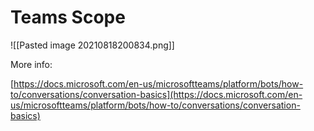 # Teams Scope

![[Pasted image 20210818200834.png]]

More info:
  

[https://docs.microsoft.com/en-us/microsoftteams/platform/bots/how-to/conversations/conversation-basics](https://docs.microsoft.com/en-us/microsoftteams/platform/bots/how-to/conversations/conversation-basics)